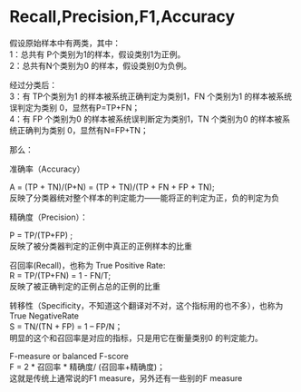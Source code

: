 <h1>Recall,Precision,F1,Accuracy</h1> 

假设原始样本中有两类，其中：     
1：总共有 P个类别为1的样本，假设类别1为正例。   
2：总共有N个类别为0 的样本，假设类别0为负例。   

经过分类后：  
3：有 TP个类别为1 的样本被系统正确判定为类别1，FN 个类别为1 的样本被系统误判定为类别 0，显然有P=TP+FN；   
4：有 FP 个类别为0 的样本被系统误判断定为类别1，TN 个类别为0 的样本被系统正确判为类别 0，显然有N=FP+TN；
 
那么：


准确率（Accuracy）  

A = (TP + TN)/(P+N) = (TP + TN)/(TP + FN + FP + TN);   
反映了分类器统对整个样本的判定能力——能将正的判定为正，负的判定为负 

精确度（Precision）：  
  
P = TP/(TP+FP) ;    
反映了被分类器判定的正例中真正的正例样本的比重
 
召回率(Recall)，也称为 True Positive Rate:  
R = TP/(TP+FN) = 1 - FN/T;    
反映了被正确判定的正例占总的正例的比重   
 
转移性（Specificity，不知道这个翻译对不对，这个指标用的也不多），也称为 True NegativeRate   
S = TN/(TN + FP) = 1 – FP/N；     
明显的这个和召回率是对应的指标，只是用它在衡量类别0 的判定能力。  
 
F-measure or balanced F-score  
F = 2 *  召回率 *  精确度/ (召回率+精确度)；  
这就是传统上通常说的F1 measure，另外还有一些别的F measure